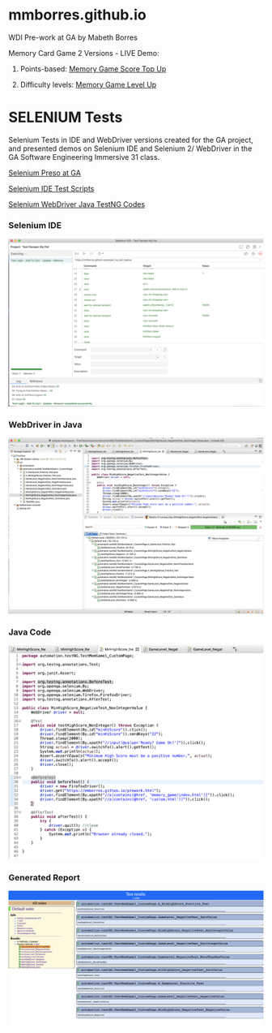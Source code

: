 # mmborres.github.io

WDI Pre-work at GA by Mabeth Borres

Memory Card Game 2 Versions - LIVE Demo:

  1) Points-based: [Memory Game Score Top Up](https://mmborres.github.io/memory_game/)

  2) Difficulty levels: [Memory Game Level Up](https://mmborres.github.io/memgame_difficulty/)

# SELENIUM Tests 

Selenium Tests in IDE and WebDriver versions created for the GA project, and presented demos on Selenium IDE and Selenium 2/ WebDriver in the GA Software Engineering Immersive 31 class.

[Selenium Preso at GA](https://github.com/mmborres/mmborres.github.io/blob/master/Selenium.pdf)

[Selenium IDE Test Scripts](https://github.com/mmborres/mmborres.github.io/tree/master/selenium)

[Selenium WebDriver Java TestNG Codes](https://github.com/mmborres/mmborres.github.io/tree/master/selenium/webdriver-java/package_automation.testNG.TestMemGame1_CustomPage)

### Selenium IDE

![Selenium IDE](img/1_SeleniumIDERun.png "Selenium IDE Run")

### WebDriver in Java

![WebDriver in Java](img/1_EclipseSetup.png "WebDriver in Java")

### Java Code

![Java Code](img/1_JavaTest.png "Java Code")

### Generated Report

![Generated Report](img/1_TestReport.png "Generated Report")
